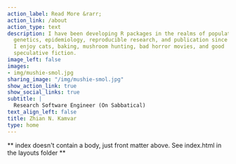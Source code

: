 ```yaml
---
action_label: Read More &rarr;
action_link: /about
action_type: text
description: I have been developing R packages in the realms of population
  genetics, epidemiology, reproducible research, and publication since 2012.
  I enjoy cats, baking, mushroom hunting, bad horror movies, and good
  speculative fiction.
image_left: false
images:
- img/mushie-smol.jpg
sharing_image: "/img/mushie-smol.jpg"
show_action_link: true
show_social_links: true
subtitle: |
  Research Software Engineer (On Sabbatical)
text_align_left: false
title: Zhian N. Kamvar
type: home
---
```


** index doesn't contain a body, just front matter above.
See index.html in the layouts folder **
